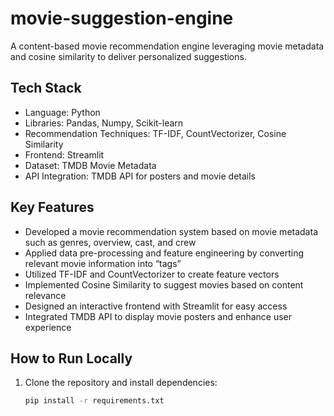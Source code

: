 # movie-suggestion-engine

A content-based movie recommendation engine leveraging movie metadata and cosine similarity to deliver personalized suggestions.

## Tech Stack

- Language: Python
- Libraries: Pandas, Numpy, Scikit-learn
- Recommendation Techniques: TF-IDF, CountVectorizer, Cosine Similarity
- Frontend: Streamlit
- Dataset: TMDB Movie Metadata
- API Integration: TMDB API for posters and movie details

## Key Features

- Developed a movie recommendation system based on movie metadata such as genres, overview, cast, and crew
- Applied data pre-processing and feature engineering by converting relevant movie information into “tags”
- Utilized TF-IDF and CountVectorizer to create feature vectors
- Implemented Cosine Similarity to suggest movies based on content relevance
- Designed an interactive frontend with Streamlit for easy access
- Integrated TMDB API to display movie posters and enhance user experience

## How to Run Locally

1. Clone the repository and install dependencies:
   ```bash
   pip install -r requirements.txt
